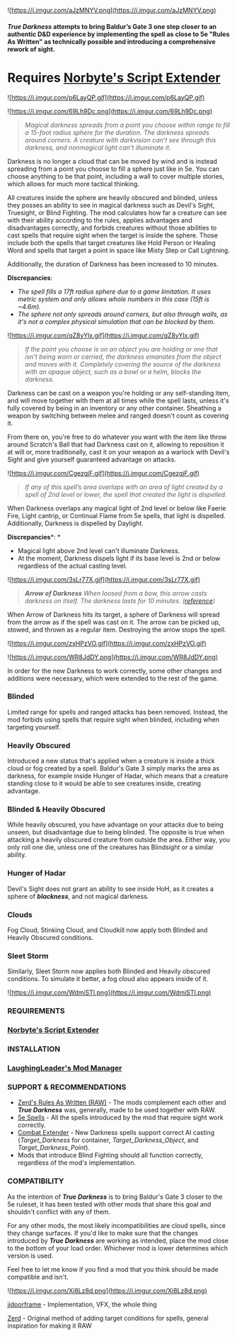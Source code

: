 ![https://i.imgur.com/aJzMNYV.png](https://i.imgur.com/aJzMNYV.png)


#### ***True Darkness*** attempts to bring Baldur’s Gate 3 one step closer to an authentic D&D experience by implementing the spell as close to 5e "Rules As Written" as technically possible and introducing a comprehensive rework of sight.

# Requires [Norbyte's Script Extender](https://github.com/Norbyte/bg3se/releases)
![https://i.imgur.com/p6LayQP.gif](https://i.imgur.com/p6LayQP.gif)

![https://i.imgur.com/69Lh9Dc.png](https://i.imgur.com/69Lh9Dc.png)
> *Magical darkness spreads from a point you choose within range to fill a 15-foot radius sphere for the duration. The darkness spreads around corners. A creature with darkvision can’t see through this darkness, and nonmagical light can’t illuminate it.*

Darkness is no longer a cloud that can be moved by wind and is instead spreading from a point you choose to fill a sphere just like in 5e. You can choose anything to be that point, including a wall to cover multiple stories, which allows for much more tactical thinking.

All creatures inside the sphere are heavily obscured and blinded, unless they posses an ability to see in magical darkness such as Devil's Sight, Truesight, or Blind Fighting. The mod calculates how far a creature can see with their ability according to the rules, applies advantages and disadvantages correctly, and forbids creatures without those abilities to cast spells that require sight when the target is inside the sphere. Those include both the spells that target creatures like Hold Person or Healing Word and spells that target a point in space like Misty Step or Call Lightning.

Additionally, the duration of Darkness has been increased to 10 minutes.

**Discrepancies**:
* *The spell fills a 17ft radius sphere due to a game limitation. It uses metric system and only allows whole numbers in this case (15ft is ~4.6m).*
* *The sphere not only spreads around corners, but also through walls, as it's not a complex physical simulation that can be blocked by them.*

![https://i.imgur.com/qZ8yYlx.gif](https://i.imgur.com/qZ8yYlx.gif)

> *If the point you choose is on an object you are holding or one that isn't being worn or carried, the darkness emanates from the object and moves with it. Completely covering the source of the darkness with an opaque object, such as a bowl or a helm, blocks the darkness.*

Darkness can be cast on a weapon you're holding or any self-standing item, and will move together with them at all times while the spell lasts, unless it's fully covered by being in an inventory or any other container. Sheathing a weapon by switching between melee and ranged doesn't count as covering it.

From there on, you're free to do whatever you want with the item like throw around Scratch's Ball that had Darkness cast on it, allowing to reposition it at will or, more traditionally, cast it on your weapon as a warlock with Devil's Sight and give yourself guaranteed advantage on attacks.

![https://i.imgur.com/CgezgjF.gif](https://i.imgur.com/CgezgjF.gif)

> *If any of this spell’s area overlaps with an area of light created by a spell of 2nd level or lower, the spell that created the light is dispelled.*

When Darkness overlaps any magical light of 2nd level or below like Faerie Fire, Light cantrip, or Continual Flame from 5e spells, that light is dispelled. Additionally, Darkness is dispelled by Daylight.

**Discrepancies***:
*
* Magical light above 2nd level can't illuminate Darkness.
* At the moment, Darkness dispels light if its base level is 2nd or below regardless of the actual casting level.

![https://i.imgur.com/3sLr77X.gif](https://i.imgur.com/3sLr77X.gif)

> ***Arrow of Darkness**
When loosed from a bow, this arrow casts darkness on itself. The darkness lasts for 10 minutes. ([reference](https://www.5esrd.com/database/magicitem/arrow-of-darkness/))*

When Arrow of Darkness hits its target, a sphere of Darkness will spread from the arrow as if the spell was cast on it. The arrow can be picked up, stowed, and thrown as a regular item. Destroying the arrow stops the spell.

![https://i.imgur.com/zxHPzVO.gif](https://i.imgur.com/zxHPzVO.gif)

![https://i.imgur.com/WR8JdDY.png](https://i.imgur.com/WR8JdDY.png)

In order for the new Darkness to work correctly, some other changes and additions were necessary, which were extended to the rest of the game.

### Blinded
Limited range for spells and ranged attacks has been removed. Instead, the mod forbids using spells that require sight when blinded, including when targeting yourself.

### Heavily Obscured
Introduced a new status that's applied when a creature is inside a thick cloud or fog created by a spell. Baldur's Gate 3 simply marks the area as darkness, for example inside Hunger of Hadar, which means that a creature standing close to it would be able to see creatures inside, creating advantage.

### Blinded & Heavily Obscured
While heavily obscured, you have advantage on your attacks due to being unseen, but disadvantage due to being blinded. The opposite is true when attacking a heavily obscured creature from outside the area. Either way, you only roll one die, unless one of the creatures has Blindsight or a similar ability.

### Hunger of Hadar
Devil's Sight does not grant an ability to see inside HoH, as it creates a sphere of ***blackness***, and not magical darkness.

### Clouds
Fog Cloud, Stinking Cloud, and Cloudkill now apply both Blinded and Heavily Obscured conditions.

### Sleet Storm
Similarly, Sleet Storm now applies both Blinded and Heavily obscured conditions. To simulate it better, a fog cloud also appears inside of it.

![https://i.imgur.com/WdmiSTI.png](https://i.imgur.com/WdmiSTI.png)

### REQUIREMENTS
### [Norbyte's Script Extender](https://github.com/Norbyte/bg3se/releases)

### INSTALLATION
### [LaughingLeader's Mod Manager](https://github.com/LaughingLeader/BG3ModManager/releases)

### SUPPORT & RECOMMENDATIONS
* [Zerd's Rules As Written (RAW)](https://www.nexusmods.com/baldursgate3/mods/1329) - The mods complement each other and ***True Darkness*** was, generally, made to be used together with RAW.
* [5e Spells](https://www.nexusmods.com/baldursgate3/mods/125) - All the spells introduced by the mod that require sight work correctly.
* [Combat Extender](https://www.nexusmods.com/baldursgate3/mods/5207) - New Darkness spells support correct AI casting (*Target_Darkness* for container, *Target_Darkness_Object*, and *Target_Darkness_Point*).
* Mods that introduce Blind Fighting should all function correctly, regardless of the mod's implementation.

### COMPATIBILITY
As the intention of ***True Darkness*** is to bring Baldur's Gate 3 closer to the 5e ruleset, it has been tested with other mods that share this goal and shouldn't conflict with any of them.

For any other mods, the most likely incompatibilities are cloud spells, since they change surfaces. If you'd like to make sure that the changes introduced by ***True Darkness*** are working as intended, place the mod close to the bottom of your load order. Whichever mod is lower determines which version is used.

Feel free to let me know if you find a mod that you think should be made compatible and isn't.

![https://i.imgur.com/Xi8Lz8d.png](https://i.imgur.com/Xi8Lz8d.png)

[jjdoorframe](https://next.nexusmods.com/profile/jjdoorframe) - Implementation, VFX, the whole thing

[Zerd](https://next.nexusmods.com/profile/ZerdLR) - Original method of adding target conditions for spells, general inspiration for making it RAW